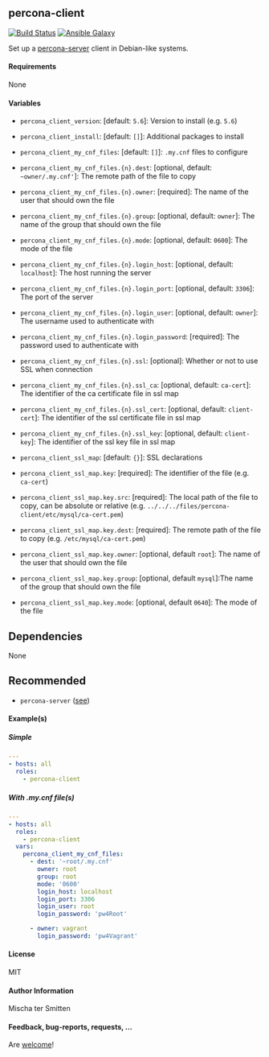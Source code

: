 ## percona-client 

[![Build Status](https://travis-ci.org/Oefenweb/ansible-percona-client.svg?branch=master)](https://travis-ci.org/Oefenweb/ansible-percona-client) [![Ansible Galaxy](http://img.shields.io/badge/ansible--galaxy-percona--client-blue.svg)](https://galaxy.ansible.com/tersmitten/percona-client)

Set up a [percona-server](https://www.percona.com/software/mysql-database/percona-server) client in Debian-like systems.

#### Requirements

None

#### Variables

* `percona_client_version`: [default: `5.6`]: Version to install (e.g. `5.6`)
* `percona_client_install`: [default: `[]`]: Additional packages to install

* `percona_client_my_cnf_files`: [default: `[]`]: `.my.cnf` files to configure
* `percona_client_my_cnf_files.{n}.dest`: [optional, default: `~owner/.my.cnf'`]: The remote path of the file to copy
* `percona_client_my_cnf_files.{n}.owner`: [required]: The name of the user that should own the file
* `percona_client_my_cnf_files.{n}.group`: [optional, default: `owner`]: The name of the group that should own the file
* `percona_client_my_cnf_files.{n}.mode`: [optional, default: `0600`]: The mode of the file
* `percona_client_my_cnf_files.{n}.login_host`: [optional, default: `localhost`]: The host running the server
* `percona_client_my_cnf_files.{n}.login_port`: [optional, default: `3306`]: The port of the server
* `percona_client_my_cnf_files.{n}.login_user`: [optional, default: `owner`]: The username used to authenticate with
* `percona_client_my_cnf_files.{n}.login_password`: [required]: The password used to authenticate with

* `percona_client_my_cnf_files.{n}.ssl`: [optional]: Whether or not to use SSL when connection

* `percona_client_my_cnf_files.{n}.ssl_ca`: [optional, default: `ca-cert`]: The identifier of the ca certificate file in ssl map
* `percona_client_my_cnf_files.{n}.ssl_cert`: [optional, default: `client-cert`]: The identifier of the ssl certificate file in ssl map
* `percona_client_my_cnf_files.{n}.ssl_key`: [optional, default: `client-key`]: The identifier of the ssl key file in ssl map

* `percona_client_ssl_map`: [default: `{}`]: SSL declarations
* `percona_client_ssl_map.key`: [required]: The identifier of the file (e.g. `ca-cert`)
* `percona_client_ssl_map.key.src`: [required]: The local path of the file to copy, can be absolute or relative (e.g. `../../../files/percona-client/etc/mysql/ca-cert.pem`)
* `percona_client_ssl_map.key.dest`: [required]: The remote path of the file to copy (e.g. `/etc/mysql/ca-cert.pem`)
* `percona_client_ssl_map.key.owner`: [optional, default `root`]: The name of the user that should own the file
* `percona_client_ssl_map.key.group`: [optional, default `mysql`]:The name of the group that should own the file
* `percona_client_ssl_map.key.mode`: [optional, default `0640`]: The mode of the file

## Dependencies

None

## Recommended

* `percona-server` ([see](https://github.com/Oefenweb/ansible-percona-server))

#### Example(s)

##### Simple

```yaml
---
- hosts: all
  roles:
    - percona-client
```

##### With .my.cnf file(s)

```yaml
---
- hosts: all
  roles:
    - percona-client
  vars:
    percona_client_my_cnf_files:
      - dest: '~root/.my.cnf'
        owner: root
        group: root
        mode: '0600'
        login_host: localhost
        login_port: 3306
        login_user: root
        login_password: 'pw4Root'

      - owner: vagrant
        login_password: 'pw4Vagrant'
```

#### License

MIT

#### Author Information

Mischa ter Smitten

#### Feedback, bug-reports, requests, ...

Are [welcome](https://github.com/Oefenweb/ansible-percona-client/issues)!
